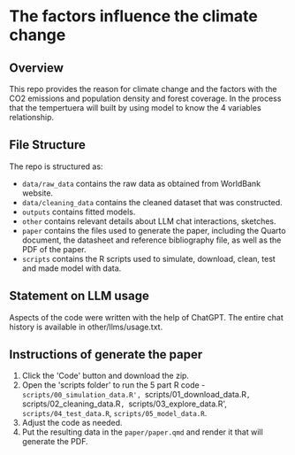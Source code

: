 # The factors influence the climate change

## Overview

This repo provides the reason for climate change and the factors with the CO2 emissions and population density and forest coverage. In the process that the tempertuera will built by using model to know the 4 variables relationship.


## File Structure

The repo is structured as:

-   `data/raw_data` contains the raw data as obtained from WorldBank website.
-   `data/cleaning_data` contains the cleaned dataset that was constructed.
-   `outputs` contains fitted models. 
-   `other` contains relevant details about LLM chat interactions, sketches.
-   `paper` contains the files used to generate the paper, including the Quarto document, the datasheet and reference bibliography file, as well as the PDF of the paper. 
-   `scripts` contains the R scripts used to simulate, download, clean, test and made model with data.

## Statement on LLM usage

Aspects of the code were written with the help of ChatGPT. The entire chat history is available in other/llms/usage.txt.

##  Instructions of generate the paper
1. Click the 'Code' button and download the zip.
2. Open the 'scripts folder' to run the 5 part R code - `scripts/00_simulation_data.R', `scripts/01_download_data.R`, `scripts/02_cleaning_data.R`, `scripts/03_explore_data.R', `scripts/04_test_data.R`, `scripts/05_model_data.R`.
3. Adjust the code as needed.
4. Put the resulting data in the `paper/paper.qmd` and render it that will generate the PDF.
